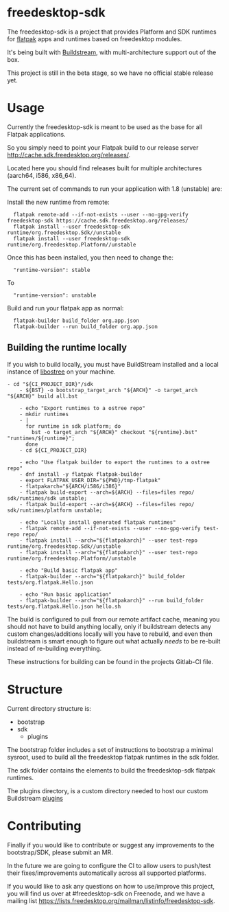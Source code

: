 # freedesktop-sdk

The freedesktop-sdk is a project that provides Platform and SDK runtimes for [flatpak](https://flatpak.org) apps and runtimes based on freedesktop modules.

It's being built with [Buildstream](https://gitlab.com/BuildStream/buildstream), with multi-architecture support out of the box.

This project is still in the beta stage, so we have no official stable release yet.

# Usage

Currently the freedesktop-sdk is meant to be used as the base for all Flatpak applications.

So you simply need to point your Flatpak build to our release server http://cache.sdk.freedesktop.org/releases/.

Located here you should find releases built for multiple architectures (aarch64, i586, x86_64).

The current set of commands to run your application with 1.8 (unstable) are:

Install the new runtime from remote:
```
  flatpak remote-add --if-not-exists --user --no-gpg-verify freedesktop-sdk https://cache.sdk.freedesktop.org/releases/
  flatpak install --user freedesktop-sdk runtime/org.freedesktop.Sdk//unstable
  flatpak install --user freedesktop-sdk runtime/org.freedesktop.Platform//unstable
```
Once this has been installed, you then need to change the:

```
  "runtime-version": stable
```
To

```
  "runtime-version": unstable
```

Build and run your flatpak app as normal:
```
  flatpak-builder build_folder org.app.json
  flatpak-builder --run build_folder org.app.json
```


## Building the runtime locally

If you wish to build locally, you must have BuildStream installed and a local instance of [libostree](https://ostree.readthedocs.io/) on your machine.

```
- cd "${CI_PROJECT_DIR}"/sdk
    - ${BST} -o bootstrap_target_arch "${ARCH}" -o target_arch "${ARCH}" build all.bst

    - echo "Export runtimes to a ostree repo"
    - mkdir runtimes
    - |
      for runtime in sdk platform; do
        bst -o target_arch "${ARCH}" checkout "${runtime}.bst" "runtimes/${runtime}";
      done
    - cd ${CI_PROJECT_DIR}

    - echo "Use flatpak builder to export the runtimes to a ostree repo"
    - dnf install -y flatpak flatpak-builder
    - export FLATPAK_USER_DIR="${PWD}/tmp-flatpak"
    - flatpakarch="${ARCH/i586/i386}"
    - flatpak build-export --arch=${ARCH} --files=files repo/ sdk/runtimes/sdk unstable;
    - flatpak build-export --arch=${ARCH} --files=files repo/ sdk/runtimes/platform unstable;

    - echo "Locally install generated flatpak runtimes"
    - flatpak remote-add --if-not-exists --user --no-gpg-verify test-repo repo/
    - flatpak install --arch="${flatpakarch}" --user test-repo runtime/org.freedesktop.Sdk//unstable
    - flatpak install --arch="${flatpakarch}" --user test-repo runtime/org.freedesktop.Platform//unstable

    - echo "Build basic flatpak app"
    - flatpak-builder --arch="${flatpakarch}" build_folder tests/org.flatpak.Hello.json

    - echo "Run basic application"
    - flatpak-builder --arch="${flatpakarch}" --run build_folder tests/org.flatpak.Hello.json hello.sh
```

The build is configured to pull from our remote artifact cache, meaning you should not have to build
anything locally, only if buildstream detects any custom changes/additions locally will you have to
rebuild, and even then buildstream is smart enough to figure out what actually *needs* to be re-built
instead of re-building everything.


These instructions for building can be found in the projects Gitlab-CI file.

# Structure
Current directory structure is:

 - bootstrap
 - sdk
   - plugins

The bootstrap folder includes a set of instructions to bootstrap a minimal sysroot, used to build all the freedesktop flatpak runtimes in the sdk folder.

The sdk folder contains the elements to build the freedesktop-sdk flatpak runtimes.

The plugins directory, is a custom directory needed to host our custom Buildstream [plugins](https://buildstream.gitlab.io/buildstream/pluginindex.html#plugins)

# Contributing

Finally if you would like to contribute or suggest any improvements to the bootstrap/SDK, please submit an MR.

In the future we are going to configure the CI to allow users to push/test their fixes/improvements automatically across all supported platforms.

If you would like to ask any questions on how to use/improve this project, you will find us over at #freedesktop-sdk on Freenode, and we have a mailing list https://lists.freedesktop.org/mailman/listinfo/freedesktop-sdk.
